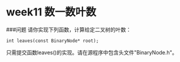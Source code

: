 # week11 数一数叶数

###问题
请你实现下列函数，计算给定二叉树的叶数：
```
int leaves(const BinaryNode* root);
```

只需提交函数leaves()的实现。请在源程序中包含头文件"BinaryNode.h"。